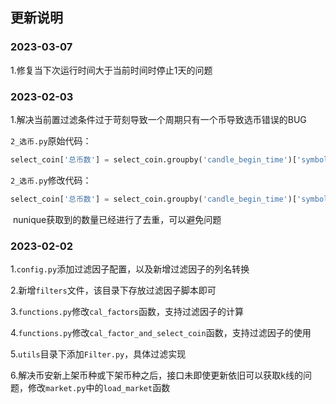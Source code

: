 ## 更新说明

### 2023-03-07

1.修复当下次运行时间大于当前时间时停止1天的问题

### 2023-02-03

1.解决当前置过滤条件过于苛刻导致一个周期只有一个币导致选币错误的BUG	

`2_选币.py`原始代码：

```python
select_coin['总币数'] = select_coin.groupby('candle_begin_time')['symbol'].transform('size')
```

`2_选币.py`修改代码：

```python
select_coin['总币数'] = select_coin.groupby('candle_begin_time')['symbol'].transform('nunique')
```

​	nunique获取到的数量已经进行了去重，可以避免问题

### 2023-02-02

1.`config.py`添加过滤因子配置，以及新增过滤因子的列名转换

2.新增`filters`文件，该目录下存放过滤因子脚本即可

3.`functions.py`修改`cal_factors`函数，支持过滤因子的计算

4.`functions.py`修改`cal_factor_and_select_coin`函数，支持过滤因子的使用

5.`utils`目录下添加`Filter.py`，具体过滤实现

6.解决币安新上架币种或下架币种之后，接口未即使更新依旧可以获取k线的问题，修改`market.py`中的`load_market`函数



